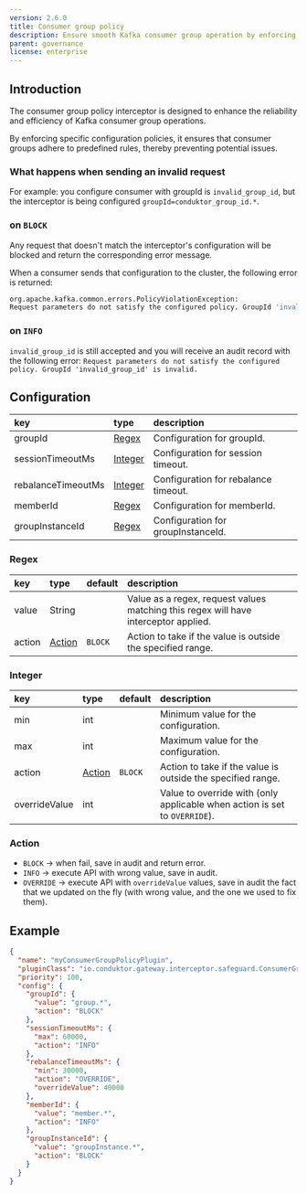 ```yaml
---
version: 2.6.0
title: Consumer group policy
description: Ensure smooth Kafka consumer group operation by enforcing configuration policies.
parent: governance
license: enterprise
---
```


## Introduction

The consumer group policy interceptor is designed to enhance the reliability and efficiency of Kafka consumer group operations.

By enforcing specific configuration policies, it ensures that consumer groups adhere to predefined rules, thereby preventing potential issues.

### What happens when sending an invalid request

For example: you configure consumer with groupId is `invalid_group_id`, but the interceptor is being configured `groupId=conduktor_group_id.*`.

### on `BLOCK`

Any request that doesn't match the interceptor's configuration will be blocked and return the corresponding error message.

When a consumer sends that configuration to the cluster, the following error is returned:

```sh 
org.apache.kafka.common.errors.PolicyViolationException: 
Request parameters do not satisfy the configured policy. GroupId 'invalid_group_id' is invalid.`
```

### on `INFO`

`invalid_group_id` is still accepted and you will receive an audit record with the following error: `Request parameters do not satisfy the configured policy. GroupId 'invalid_group_id' is invalid.`

## Configuration

| key                | type                | description                          |
|:-------------------|:--------------------|:-------------------------------------|
| groupId            | [Regex](#regex)     | Configuration for groupId.           |
| sessionTimeoutMs   | [Integer](#integer) | Configuration for session timeout.   |
| rebalanceTimeoutMs | [Integer](#integer) | Configuration for rebalance timeout. |
| memberId           | [Regex](#regex)     | Configuration for memberId.          |
| groupInstanceId    | [Regex](#regex)     | Configuration for groupInstanceId.   |

### Regex

| key    | type              | default  | description                                                                         |
|:-------|:------------------|:---------|:------------------------------------------------------------------------------------|
| value  | String            |          | Value as a regex, request values matching this regex will have interceptor applied. |
| action | [Action](#action) | `BLOCK`  | Action to take if the value is outside the specified range.                         |

### Integer

| key           | type              | default | description                                                                |
|:--------------|:------------------|:--------|:---------------------------------------------------------------------------|
| min           | int               |         | Minimum value for the configuration.                                       |
| max           | int               |         | Maximum value for the configuration.                                       |
| action        | [Action](#action) | `BLOCK` | Action to take if the value is outside the specified range.                |
| overrideValue | int               |         | Value to override with (only applicable when action is set to `OVERRIDE`). |


### Action

- `BLOCK` → when fail, save in audit and return error.
- `INFO` → execute API with wrong value, save in audit.
- `OVERRIDE` → execute API with `overrideValue` values, save in audit the fact that we updated on the fly (with wrong value, and the one we used to fix them).

## Example

```json
{
  "name": "myConsumerGroupPolicyPlugin",
  "pluginClass": "io.conduktor.gateway.interceptor.safeguard.ConsumerGroupPolicyPlugin",
  "priority": 100,
  "config": {
    "groupId": {
      "value": "group.*",
      "action": "BLOCK"
    },
    "sessionTimeoutMs": {
      "max": 60000,
      "action": "INFO"
    },
    "rebalanceTimeoutMs": {
      "min": 30000,
      "action": "OVERRIDE",
      "overrideValue": 40000
    },
    "memberId": {
      "value": "member.*",
      "action": "INFO"
    },
    "groupInstanceId": {
      "value": "groupInstance.*",
      "action": "BLOCK"
    }
  }
}

```